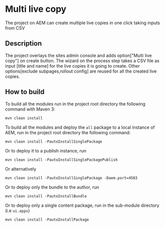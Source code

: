 # Multi live copy

The project on AEM can create multiple live copies in one click taking inputs from CSV

## Description

The project overlays the sites admin console and adds option["Multi live copy"] on create button. 
The wizard on the process step takes a CSV file as input [title and name] for the live copies it is going to create.
Other options[exclude subpages,rollout config] are reused for all the created live copies.

## How to build

To build all the modules run in the project root directory the following command with Maven 3:

    mvn clean install

To build all the modules and deploy the `all` package to a local instance of AEM, run in the project root directory the
following command:

    mvn clean install -PautoInstallSinglePackage

Or to deploy it to a publish instance, run

    mvn clean install -PautoInstallSinglePackagePublish

Or alternatively

    mvn clean install -PautoInstallSinglePackage -Daem.port=4503

Or to deploy only the bundle to the author, run

    mvn clean install -PautoInstallBundle

Or to deploy only a single content package, run in the sub-module directory (i.e `ui.apps`)

    mvn clean install -PautoInstallPackage
